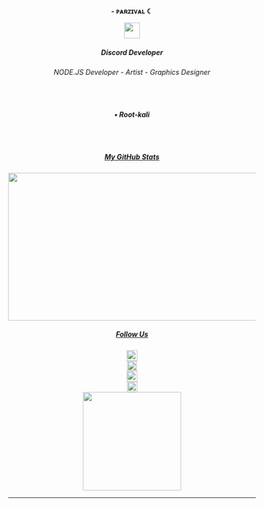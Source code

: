 **<div align="center">- ᴘᴀʀᴢɪᴠᴀʟ ☾</div>**  
  

<div align="center">
<img src="https://media.discordapp.net/attachments/900111005059801138/953073684703232001/MafiaSnake_-_V2.png" align="center" height="32" width="32" />
</div>  
  

##### <div align="center">Discord Developer</div>  
  

###### <div align="center">NODE.JS Developer - Artist - Graphics Designer</div>  
  

<div align="center">
<img src="https://media.discordapp.net/attachments/865598508924796978/968971800153301042/1564-badge-developer.png" align="center" height="17" width="17" />
</div>  
  

###### **<div align="center">• Root-kali</div>**  
  

<br/>  

##### <ins><div align="center">My GitHub Stats</div></ins>  
  

<img src="https://github-readme-stats.vercel.app/api?username=parzivalw00&theme=dark&show_icons=true" align="center" height="300" width="800" />  

##### <ins><div align="center">Follow Us</div></ins>  
  

<div align="center">
<img src="https://media.discordapp.net/attachments/865598508924796978/968971801541615697/5687_Gmail.png" align="center" height="22" width="22" />
</div>  
  

<div align="center">
<img src="https://media.discordapp.net/attachments/865598508924796978/968948150410805328/1292-discord-emoji-black.png" align="center" height="20" width="20" />
</div>  
  

<div align="center">
<img src="https://media.discordapp.net/attachments/865598508924796978/968991414081966110/6045-instagram.png" align="center" height="22" width="22" />
</div>  
  

<div align="center">
<img src="https://media.discordapp.net/attachments/865598508924796978/968971801256398919/9610-youtube-emoji-black.png" align="center" height="21" width="21" />
</div>  
  

<div align="center">  
<img src="https://media.discordapp.net/attachments/865598508924796978/968995340353175623/1651096888151.png" align="center" height="200" width="200" />  
</div>

----
